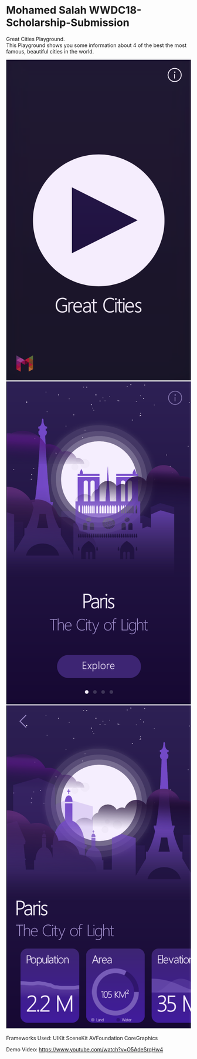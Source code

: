 # Mohamed Salah WWDC18-Scholarship-Submission
Great Cities Playground.  
This Playground shows you some information about 4 of the best the most famous, beautiful cities in the world.

![screenshot1](screenshot1.png)
![screenshot2](screenshot2.png)
![screenshot2](screenshot3.png)

Frameworks Used:
UIKit
SceneKit
AVFoundation
CoreGraphics

Demo Video: https://www.youtube.com/watch?v=O5AdeSrqHw4
